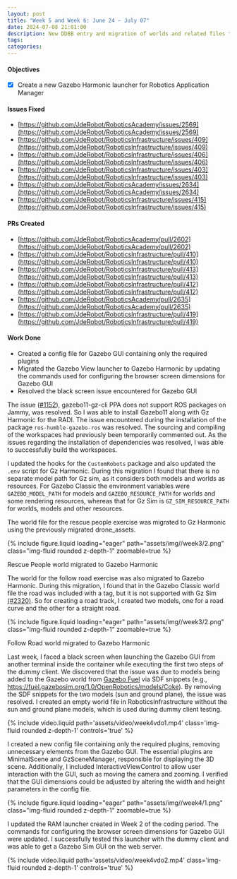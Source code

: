 ```yaml
---
layout: post
title: "Week 5 and Week 6: June 24 ~ July 07"
date: 2024-07-08 21:01:00
description: New DDBB entry and migration of worlds and related files to Gz Harmonic
tags: 
categories: 
--- 
```


#### Objectives

- [x] Create a new Gazebo Harmonic launcher for Robotics Application Manager

#### Issues Fixed

- [https://github.com/JdeRobot/RoboticsAcademy/issues/2569](https://github.com/JdeRobot/RoboticsAcademy/issues/2569)
- [https://github.com/JdeRobot/RoboticsInfrastructure/issues/409](https://github.com/JdeRobot/RoboticsInfrastructure/issues/409)
- [https://github.com/JdeRobot/RoboticsInfrastructure/issues/406](https://github.com/JdeRobot/RoboticsInfrastructure/issues/406)
- [https://github.com/JdeRobot/RoboticsInfrastructure/issues/403](https://github.com/JdeRobot/RoboticsInfrastructure/issues/403)
- [https://github.com/JdeRobot/RoboticsAcademy/issues/2634](https://github.com/JdeRobot/RoboticsAcademy/issues/2634)
- [https://github.com/JdeRobot/RoboticsInfrastructure/issues/415](https://github.com/JdeRobot/RoboticsInfrastructure/issues/415)

#### PRs Created

- [https://github.com/JdeRobot/RoboticsAcademy/pull/2602](https://github.com/JdeRobot/RoboticsAcademy/pull/2602)
- [https://github.com/JdeRobot/RoboticsInfrastructure/pull/410](https://github.com/JdeRobot/RoboticsInfrastructure/pull/410)
- [https://github.com/JdeRobot/RoboticsInfrastructure/pull/413](https://github.com/JdeRobot/RoboticsInfrastructure/pull/413)
- [https://github.com/JdeRobot/RoboticsInfrastructure/pull/412](https://github.com/JdeRobot/RoboticsInfrastructure/pull/412)
- [https://github.com/JdeRobot/RoboticsAcademy/pull/2635](https://github.com/JdeRobot/RoboticsAcademy/pull/2635)
- [https://github.com/JdeRobot/RoboticsInfrastructure/pull/419](https://github.com/JdeRobot/RoboticsInfrastructure/pull/419)

#### Work Done

- Created a config file for Gazebo GUI containing only the required plugins
- Migrated the Gazebo View launcher to Gazebo Harmonic by updating the commands used for configuring the browser screen dimensions for Gazebo GUI
- Resolved the black screen issue encountered for Gazebo GUI

The issue ([#1152](https://github.com/gazebo-tooling/release-tools/issues/1152)), gazebo11-gz-cli PPA does not support ROS packages on Jammy, was resolved. So I was able to install Gazebo11 along with Gz Harmonic for the RADI. The issue encountered during the installation of the package `ros-humble-gazebo-ros` was resolved. The sourcing and compiling of the workspaces had previously been temporarily commented out. As the issues regarding the installation of dependencies was resolved, I was able to successfully build the workspaces.

I updated the hooks for the `CustomRobots` package and also updated the `.env` script for Gz Harmonic. During this migration I found that there is no separate model path for Gz sim, as it considers both models and worlds as resources. For Gazebo Classic the environment variables were `GAZEBO_MODEL_PATH` for models and `GAZEBO_RESOURCE_PATH` for worlds and some rendering resources, whereas that for Gz Sim is `GZ_SIM_RESOURCE_PATH` for worlds, models and other resources.

The world file for the rescue people exercise was migrated to Gz Harmonic using the previously migrated drone_assets. 

{% include figure.liquid loading="eager" path="assets/img//week3/2.png" class="img-fluid rounded z-depth-1" zoomable=true %}

<div class="caption">
    Rescue People world migrated to Gazebo Harmonic
</div>

The world for the follow road exercise was also migrated to Gazebo Harmonic. During this migration, I found that in the Gazebo Classic world file the road was included with a <road> tag, but it is not supported with Gz Sim <a href="https://github.com/gazebosim/gz-sim/issues/2320">(#2320)</a>. So for creating a road track, I created two models, one for a road curve and the other for a straight road. 

{% include figure.liquid loading="eager" path="assets/img//week3/2.png" class="img-fluid rounded z-depth-1" zoomable=true %}

<div class="caption">
    Follow Road world migrated to Gazebo Harmonic
</div>


Last week, I faced a black screen when launching the Gazebo GUI from another terminal inside the container while executing the first two steps of the dummy client. We discovered that the issue was due to models being added to the Gazebo world from [Gazebo Fuel](https://app.gazebosim.org/fuel) via SDF snippets (e.g., https://fuel.gazebosim.org/1.0/OpenRobotics/models/Coke). By removing the SDF snippets for the two models (sun and ground plane), the issue was resolved. I created an empty world file in RoboticsInfrastructure without the sun and ground plane models, which is used during dummy client testing.

<div class="row mt-3 justify-content-center">
    <div class="col-lg-10 mt-3 mt-md-0">
        {% include video.liquid path='assets/video/week4vdo1.mp4' class='img-fluid rounded z-depth-1' controls='true' %}
    </div>
</div>

I created a new config file containing only the required plugins, removing unnecessary elements from the Gazebo GUI. The essential plugins are MinimalScene and GzSceneManager, responsible for displaying the 3D scene. Additionally, I included InteractiveViewControl to allow user interaction with the GUI, such as moving the camera and zooming. I verified that the GUI dimensions could be adjusted by altering the width and height parameters in the config file.

{% include figure.liquid loading="eager" path="assets/img//week4/1.png" class="img-fluid rounded z-depth-1" zoomable=true %}

I updated the RAM launcher created in Week 2 of the coding period. The commands for configuring the browser screen dimensions for Gazebo GUI were updated. I successfully tested this launcher with the dummy client and was able to get a Gazebo Sim GUI on the web server.

<div class="row mt-3 justify-content-center">
    <div class="col-lg-10 mt-3 mt-md-0">
        {% include video.liquid path='assets/video/week4vdo2.mp4' class='img-fluid rounded z-depth-1' controls='true' %}
    </div>
</div>